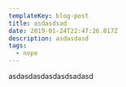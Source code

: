 ```yaml
---
templateKey: blog-post
title: asdasdsad
date: 2019-01-24T22:47:26.817Z
description: asdasdasd
tags:
  - nope
---
```

asdasdasdasdasdsadasd
